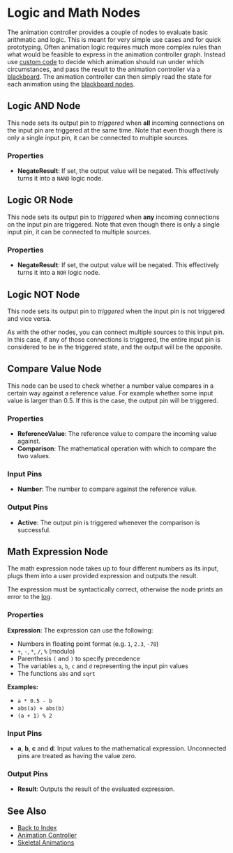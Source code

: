 # Logic and Math Nodes

The animation controller provides a couple of nodes to evaluate basic arithmatic and logic. This is meant for very simple use cases and for quick prototyping. Often animation logic requires much more complex rules than what would be feasible to express in the animation controller graph. Instead use [custom code](../../../custom-code/custom-code-overview.md) to decide which animation should run under which circumstances, and pass the result to the animation controller via a [blackboard](../../../Miscellaneous/blackboards.md). The animation controller can then simply read the state for each animation using the [blackboard nodes](anim-nodes-blackboard.md).

## Logic AND Node

This node sets its output pin to *triggered* when **all** incoming connections on the input pin are triggered at the same time. Note that even though there is only a single input pin, it can be connected to multiple sources.

### Properties

* **NegateResult**: If set, the output value will be negated. This effectively turns it into a `NAND` logic node.

## Logic OR Node

This node sets its output pin to *triggered* when **any** incoming connections on the input pin are triggered. Note that even though there is only a single input pin, it can be connected to multiple sources.

### Properties

* **NegateResult**: If set, the output value will be negated. This effectively turns it into a `NOR` logic node.

## Logic NOT Node

This node sets its output pin to *triggered* when the input pin is not triggered and vice versa.

As with the other nodes, you can connect multiple sources to this input pin. In this case, if any of those connections is triggered, the entire input pin is considered to be in the triggered state, and the output will be the opposite.

## Compare Value Node

This node can be used to check whether a number value compares in a certain way against a reference value. For example whether some input value is larger than 0.5. If this is the case, the output pin will be triggered.

### Properties

* **ReferenceValue**: The reference value to compare the incoming value against.
* **Comparison**: The mathematical operation with which to compare the two values.

### Input Pins

* **Number**: The number to compare against the reference value.

### Output Pins

* **Active**: The output pin is triggered whenever the comparison is successful.

## Math Expression Node

The math expression node takes up to four different numbers as its input, plugs them into a user provided expression and outputs the result.

The expression must be syntactically correct, otherwise the node prints an error to the [log](../../../debugging/logging.md).

### Properties

**Expression**: The expression can use the following:

* Numbers in floating point format (e.g. `1`, `2.3`, `-78`)
* `+`, `-`, `*`, `/`, `%` (modulo)
* Parenthesis `(` and `)` to specify precedence
* The variables `a`, `b`, `c` and `d` representing the input pin values
* The functions `abs` and `sqrt`

**Examples:**

* `a * 0.5 - b`
* `abs(a) + abs(b)`
* `(a + 1) % 2`

### Input Pins

* **a**, **b**, **c** and **d**: Input values to the mathematical expression. Unconnected pins are treated as having the value zero.

### Output Pins

* **Result**: Outputs the result of the evaluated expression.

## See Also

* [Back to Index](../../../index.md)
* [Animation Controller](animation-controller-overview.md)
* [Skeletal Animations](../skeletal-animation-overview.md)
